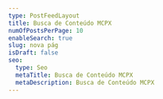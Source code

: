 ```yaml
---
type: PostFeedLayout
title: Busca de Conteúdo MCPX
numOfPostsPerPage: 10
enableSearch: true
slug: nova pág
isDraft: false
seo:
  type: Seo
  metaTitle: Busca de Conteúdo MCPX
  metaDescription: Busca de Conteúdo MCPX
---
```

